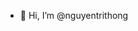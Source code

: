- 👋 Hi, I’m @nguyentrithong

<!---
nguyentrithong/nguyentrithong is a ✨ special ✨ repository because its `README.md` (this file) appears on your GitHub profile.
You can click the Preview link to take a look at your changes.
--->
